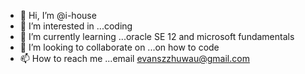 - 👋 Hi, I’m @i-house
- 👀 I’m interested in ...coding 
- 🌱 I’m currently learning ...oracle SE 12 and microsoft fundamentals
- 💞️ I’m looking to collaborate on ...on how to code 
- 📫 How to reach me ...email evanszzhuwau@gmail.com 

<!---
i-house/i-house is a ✨ special ✨ repository because its `README.md` (this file) appears on your GitHub profile.
You can click the Preview link to take a look at your changes.
--->
